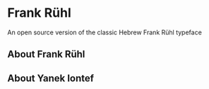 # Frank Rühl
An open source version of the classic Hebrew Frank Rühl typeface

## About Frank Rühl

## About Yanek Iontef
